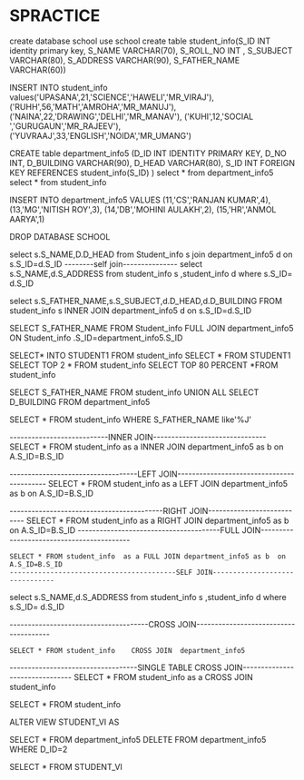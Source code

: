 # SPRACTICE

create database school
use school
create table student_info(S_ID INT identity primary key,
S_NAME VARCHAR(70),
S_ROLL_NO INT ,
S_SUBJECT VARCHAR(80),
S_ADDRESS VARCHAR(90),
S_FATHER_NAME VARCHAR(60))

INSERT INTO  student_info values('UPASANA',21,'SCIENCE','HAWELI','MR_VIRAJ'),
('RUHH',56,'MATH','AMROHA','MR_MANUJ'),
('NAINA',22,'DRAWING','DELHI','MR_MANAV'),
('KUHI',12,'SOCIAL ','GURUGAUN','MR_RAJEEV'),
('YUVRAAJ',33,'ENGLISH','NOIDA','MR_UMANG')


CREATE table department_info5
(D_ID INT IDENTITY PRIMARY KEY,
D_NO INT,
D_BUILDING VARCHAR(90),
D_HEAD VARCHAR(80),
S_ID INT  FOREIGN KEY REFERENCES student_info(S_ID)
)
select * from department_info5
select * from student_info

INSERT INTO department_info5 VALUES
(11,'CS','RANJAN KUMAR',4),
(13,'MG','NITISH ROY',3),
(14,'DB','MOHINI AULAKH',2),
(15,'HR','ANMOL AARYA',1) 

DROP DATABASE SCHOOL

select s.S_NAME,D.D_HEAD from
 Student_info s
 join department_info5 d on s.S_ID=d.S_ID
 --------self join---------------
 select s.S_NAME,d.S_ADDRESS from student_info s ,student_info d where s.S_ID= d.S_ID

 select s.S_FATHER_NAME,s.S_SUBJECT,d.D_HEAD,d.D_BUILDING FROM student_info s INNER JOIN  department_info5 d   on s.S_ID=d.S_ID

 SELECT S_FATHER_NAME FROM Student_info FULL JOIN department_info5 ON Student_info .S_ID=department_info5.S_ID

 SELECT* INTO STUDENT1 FROM student_info
 SELECT * FROM STUDENT1
 SELECT TOP 2 * FROM student_info
 SELECT TOP 80 PERCENT *FROM student_info

 SELECT S_FATHER_NAME FROM student_info
 UNION ALL
 SELECT  D_BUILDING FROM department_info5

 SELECT * FROM student_info WHERE S_FATHER_NAME like'%J' 

 ---------------------------INNER JOIN-------------------------------
 SELECT * FROM student_info  as a INNER JOIN department_info5 as b  on A.S_ID=B.S_ID

 -----------------------------------LEFT JOIN------------------------------------------
  SELECT * FROM student_info  as a LEFT JOIN department_info5 as b  on A.S_ID=B.S_ID

  ------------------------------------------RIGHT JOIN---------------------------
    SELECT * FROM student_info  as a RIGHT JOIN department_info5 as b  on A.S_ID=B.S_ID
	---------------------------------------FULL JOIN------------------------------------------

    SELECT * FROM student_info  as a FULL JOIN department_info5 as b  on A.S_ID=B.S_ID
	-----------------------------------------SELF JOIN-------------------------------
   select s.S_NAME,d.S_ADDRESS from student_info s ,student_info d where s.S_ID= d.S_ID


   --------------------------------------CROSS JOIN--------------------------------------

    SELECT * FROM student_info    CROSS JOIN  department_info5


-----------------------------------SINGLE TABLE CROSS JOIN-------------------------------
	 SELECT * FROM student_info  as a CROSS JOIN student_info






 

 SELECT * FROM student_info


 ALTER VIEW STUDENT_VI 
 AS 
 
 SELECT * FROM department_info5
 DELETE    FROM department_info5   WHERE D_ID=2


SELECT * FROM STUDENT_VI


